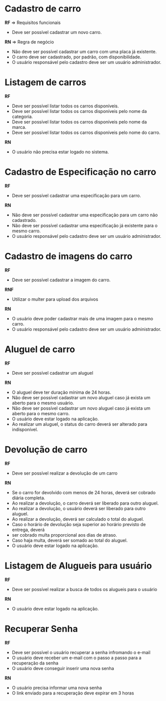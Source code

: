 # Cadastro de carro

**RF** => Requisitos funcionais

- Deve ser possível cadastrar um novo carro.

**RN** => Regra de negócio

- Não deve ser possível cadastrar um carro com uma placa já existente.
- O carro deve ser cadastrado, por padrão, com disponibilidade.
- O usuário responsável pelo cadastro deve ser um usuário administrador.

# Listagem de carros

**RF**

- Deve ser possível listar todos os carros disponíveis.
- Deve ser possível listar todos os carros disponíveis pelo nome da categoria.
- Deve ser possível listar todos os carros disponíveis pelo nome da marca.
- Deve ser possível listar todos os carros disponíveis pelo nome do carro.

**RN**

- O usuário não precisa estar logado no sistema.

# Cadastro de Especificação no carro

**RF**

- Deve ser possível cadastrar uma especificação para um carro.

**RN**

- Não deve ser possível cadastrar uma especificação para um carro não cadastrado.
- Não deve ser possível cadastrar uma especificação já existente para o mesmo carro.
- O usuário responsável pelo cadastro deve ser um usuário administrador.

# Cadastro de imagens do carro

**RF**

- Deve ser possível cadastrar a imagem do carro.

**RNF**

- Utilizar o multer para upload dos arquivos

**RN**

- O usuário deve poder cadastrar mais de uma imagem para o mesmo carro.
- O usuário responsável pelo cadastro deve ser um usuário administrador.

# Aluguel de carro

**RF**

- Deve ser possível cadastrar um aluguel

**RN**

- O aluguel deve ter duração mínima de 24 horas.
- Não deve ser possível cadastrar um novo aluguel caso já exista um aberto para o mesmo usuário.
- Não deve ser possível cadastrar um novo aluguel caso já exista um aberto para o mesmo carro.
- O usuário deve estar logado na aplicação.
- Ao realizar um aluguel, o status do carro deverá ser alterado para indisponível.

# Devolução de carro

**RF**

- Deve ser possível realizar a devolução de um carro

**RN**

- Se o carro for devolvido com menos de 24 horas, deverá ser cobrado diária completa.
- Ao realizar a devolução, o carro deverá ser liberado para outro aluguel.
- Ao realizar a devolução, o usuário deverá ser liberado para outro aluguel.
- Ao realizar a devolução, deverá ser calculado o total do aluguel.
- Caso o horário de devolução seja superior ao horário previsto de entrega, deverá
- ser cobrado multa proporcional aos dias de atraso.
- Caso haja multa, deverá ser somado ao total do aluguel.
- O usuário deve estar logado na aplicação.

# Listagem de Alugueis para usuário

**RF**

- Deve ser possível realizar a busca de todos os alugueis para o usuário

**RN**

- O usuário deve estar logado na aplicação.

# Recuperar Senha

**RF**

- Deve ser possível o usuário recuperar a senha infromando o e-mail
- O usuário deve receber um e-mail com o passo a passo para a recuperação da senha
- O usuário deve conseguir inserir uma nova senha

**RN**

- O usuário precisa informar uma nova senha
- O link enviado para a recuperação deve expirar em 3 horas
